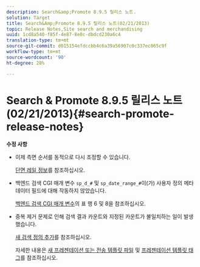 ```yaml
---
description: Search&amp;Promote 8.9.5 릴리스 노트.
solution: Target
title: Search&Amp;Promote 8.9.5 릴리스 노트(02/21/2013)
topic: Release Notes,Site search and merchandising
uuid: 1cd8a540-f85f-4e87-8e0c-dbdcd230a6c4
translation-type: tm+mt
source-git-commit: d015154efdccbb4c6a39a56907c0c337ec065c9f
workflow-type: tm+mt
source-wordcount: '90'
ht-degree: 28%

---
```



# Search &amp; Promote 8.9.5 릴리스 노트(02/21/2013){#search-promote-release-notes}

**수정 사항**

* 이제 측면 순서를 동적으로 다시 조정할 수 있습니다.

   [단면 레일 정보](../c-about-design-menu/c-about-facet-rails.md#concept_1FDC8BCDFFC84A0889DA670F63D5F6DB)를 참조하십시오.

* 백엔드 검색 CGI 매개 변수 `sp_d_#` 및 `sp_date_range_#`이(가) 사용자 정의 메타데이터 필드에 대해 작동하지 않았습니다.

   [백엔드 검색 CGI 매개 변수](../c-appendices/c-cgiparameters.md#reference_582E85C3886740C98FE88CA9DF7918E8)의 표 행 6 및 8을 참조하십시오.

* 중복 제거 문제로 인해 검색 결과 카운트와 지정된 카운트가 불일치하는 일이 발생했습니다.

   [새 검색 정의 추가](../c-about-settings-menu/c-about-searching-menu.md#task_98D3A168AB5D4F30A1ADB6E0D48AB648)를 참조하십시오.

   자세한 내용은 [새 프레젠테이션 또는 전송 템플릿 파일](../c-about-design-menu/c-about-templates.md#task_73199757B6E748CAA604902FF913F012) 및 [프레젠테이션 템플릿 태그](../c-appendices/c-templates.md#reference_F1BBF616BCEC4AD7B2548ECD3CA74C64)를 참조하십시오.

